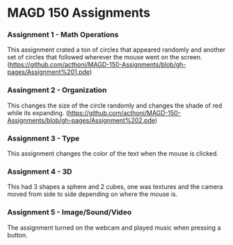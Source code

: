 # MAGD 150 Assignments  

### Assignment 1 - Math Operations

This assignment crated a ton of circles that appeared randomly and another set of circles that followed wherever the mouse went on the screen.
(https://github.com/acthoni/MAGD-150-Assignments/blob/gh-pages/Assignment%201.pde)

### Assingment 2 - Organization

This changes the size of the circle randomly and changes the shade of red while its expanding.
(https://github.com/acthoni/MAGD-150-Assignments/blob/gh-pages/Assignment%202.pde)

### Assignment 3 - Type

This assignment changes the color of the text when the mouse is clicked.

### Assignment 4 - 3D

This had 3 shapes a sphere and 2 cubes, one was textures and the camera moved from side to side depending on where the mouse is.

### Assignment 5 - Image/Sound/Video

The assignment turned on the webcam and played music when pressing a button.
